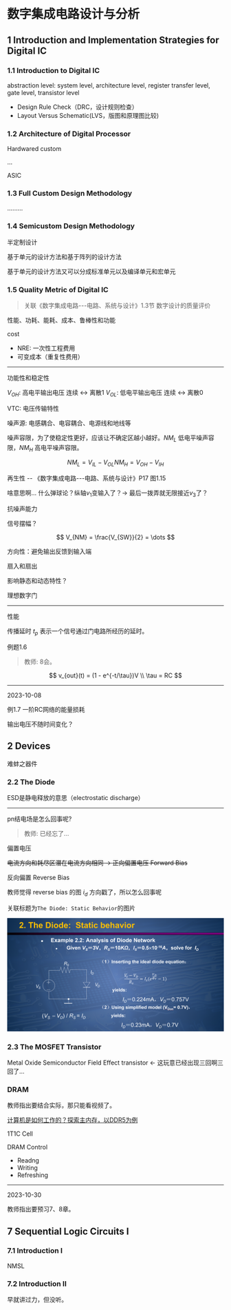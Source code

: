 # 数字集成电路设计与分析

## 1 Introduction and Implementation Strategies for Digital IC

### 1.1 Introduction to Digital IC

abstraction level: system level, architecture level, register transfer level, gate level, transistor level

* Design Rule Check（DRC，设计规则检查）
* Layout Versus Schematic(LVS，版图和原理图比较)

### 1.2 Architecture of Digital Processor

Hardwared custom

...

ASIC

### 1.3 Full Custom Design Methodology

.........

### 1.4 Semicustom Design Methodology

半定制设计

基于单元的设计方法和基于阵列的设计方法

基于单元的设计方法又可以分成标准单元以及编译单元和宏单元

### 1.5 Quality Metric of Digital IC

> 关联《数字集成电路---电路、系统与设计》1.3节 数字设计的质量评价

性能、功耗、能耗、成本、鲁棒性和功能

cost

* NRE: 一次性工程费用
* 可变成本（重复性费用）

---

功能性和稳定性

$V_{OH}$: 高电平输出电压 连续 <-> 离散1
$V_{OL}$: 低电平输出电压 连续 <-> 离散0

VTC: 电压传输特性

噪声源: 电感耦合、电容耦合、电源线和地线等

噪声容限，为了使稳定性更好，应该让不确定区越小越好。$NM_L$ 低电平噪声容限，$NM_H$ 高电平噪声容限。

$$
NM_{L} = V_{IL} - V_{OL}
NM_{H} = V_{OH} - V_{IH}
$$

再生性 -- 《数字集成电路---电路、系统与设计》P17 图1.15

啥意思啊...
什么弹球论？纵轴$v_1$变输入了？-> 最后一拨弄就无限接近$v_3$了？

抗噪声能力

信号摆幅？

$$
V_{NM} = \frac{V_{SW}}{2} = \dots
$$

方向性：避免输出反馈到输入端

扇入和扇出

影响静态和动态特性？

理想数字门

---

性能

传播延时 $t_p$ 表示一个信号通过门电路所经历的延时。

例题1.6

> 教师: 8会。

$$
v_{out}(t) = (1 - e^{-t/\tau})V \\
\tau = RC
$$

---

2023-10-08

例1.7 一阶RC网络的能量损耗

输出电压不随时间变化？

## 2 Devices

难蚌之器件

### 2.2 The Diode

ESD是静电释放的意思（electrostatic discharge）

---

pn结电场是怎么回事呢?

> 教师: 已经忘了...

偏置电压

~~电流方向和耗尽区潜在电流方向相同 -> 正向偏置电压 Forward Bias~~

反向偏置 Reverse Bias

教师觉得 reverse bias 的图 $i_d$ 方向戳了，所以怎么回事呢

关联标题为`The Diode: Static Behavior`的图片

![example 2.2 教师之难蚌题目](../assets/Pasted%20image%2020231007002306.png)

### 2.3 The MOSFET Transistor

Metal Oxide Semiconductor Field Effect transistor <- 这玩意已经出现三回啊三回了...

### DRAM

教师指出要结合实际，那只能看视频了。

[计算机是如何工作的？探索主内存，以DDR5为例](https://www.bilibili.com/video/BV1vP411c7pt/)

1T1C Cell

DRAM Control

* Readng
* Writing
* Refreshing

---

2023-10-30

教师指出要预习7、8章。

## 7 Sequential Logic Circuits I

### 7.1 Introduction I

NMSL

### 7.2 Introduction II

早就讲过力，但没听。
